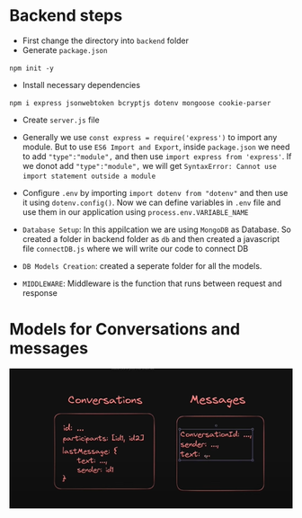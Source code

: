 # Backend steps

- First change the directory into `backend` folder
- Generate `package.json`

`npm init -y`

- Install necessary dependencies

`npm i express jsonwebtoken bcryptjs dotenv mongoose cookie-parser`

- Create `server.js` file

- Generally we use `const express = require('express')` to import any module. But to use `ES6 Import and Export`, inside `package.json` we need to add `"type":"module",` and then use `import express from 'express'`. If we donot add `"type":"module",` we will get `SyntaxError: Cannot use import statement outside a module`

- Configure `.env` by importing `import dotenv from "dotenv"` and then use it using `dotenv.config()`. Now we can define variables in `.env` file and use them in our application using `process.env.VARIABLE_NAME`

- `Database Setup`: In this appilcation we are using `MongoDB` as Database. So created a folder in backend folder as `db` and then created a javascript file `connectDB.js` where we will write our code to connect DB

- `DB Models Creation`: created a seperate folder for all the models.

- `MIDDLEWARE`: Middleware is the function that runs between request and response

# Models for Conversations and messages

![models design](image.png)
